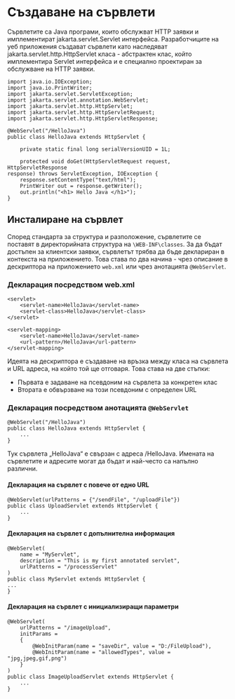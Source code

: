 # Създаване на сървлети

Сървлетите са Java програми, които обслужват HTTP заявки и имплементират jakarta.servlet.Servlet интерфейса. Разработчиците на уеб приложения създават сървлети като наследяват jakarta.servlet.http.HttpServlet класа - абстрактен клас, който имплементира Servlet интерфейса и е специално проектиран за обслужване на HTTP заявки.

```
import java.io.IOException;
import java.io.PrintWriter;
import jakarta.servlet.ServletException;
import jakarta.servlet.annotation.WebServlet;
import jakarta.servlet.http.HttpServlet;
import jakarta.servlet.http.HttpServletRequest;
import jakarta.servlet.http.HttpServletResponse;

@WebServlet("/HelloJava")
public class HelloJava extends HttpServlet {
    
    private static final long serialVersionUID = 1L;

    protected void doGet(HttpServletRequest request, HttpServletResponse
response) throws ServletException, IOException {
    response.setContentType("text/html");
    PrintWriter out = response.getWriter();
    out.println("<h1> Hello Java </h1>");
}
```

## Инсталиране на сървлет

Според стандарта за структура и разположение, сървлетите се поставят в директорийната структура на `\WEB-INF\classes`. За да бъдат достъпен за клиентски заявки, сървлетът трябва да бъде деклариран в контекста на приложението. Това става по два начина - чрез описание в дескриптора на приложението `web.xml` или чрез анотацията `@WebServlet`.

### Декларация посредством web.xml

```
<servlet>
    <servlet-name>HelloJava</servlet-name>
    <servlet-class>HelloJava</servlet-class>
</servlet>

<servlet-mapping>
    <servlet-name>HelloJava</servlet-name>
    <url-pattern>/HelloJava</url-pattern>
</servlet-mapping>
```

Идеята на дескриптора е създаване на връзка между класа на сървлета и URL адреса, на който той ще отговаря. Това става на две стъпки:

* Първата е задаване на псевдоним на сървлета за конкретен клас
* Втората е обвързване на този псевдоним с определен URL

### Декларация посредством анотацията `@WebServlet`

```
@WebServlet("/HelloJava")
public class HelloJava extends HttpServlet {
    ...
}
```

Тук сървлета „HelloJava“ е свързан с адреса /HelloJava. Имената на сървлетите и адресите могат да бъдат и най-често са напълно различни.

#### Декларация на сървлет с повече от едно URL

```
@WebServlet(urlPatterns = {"/sendFile", "/uploadFile"})
public class UploadServlet extends HttpServlet {
    ...
}
```

#### Декларация на сървлет с допълнителна информация

```
@WebServlet(
    name = "MyServlet",
    description = "This is my first annotated servlet",
    urlPatterns = "/processServlet"
)
public class MyServlet extends HttpServlet {
...
}
```

#### Декларация на сървлет с инициализиращи параметри

```
@WebServlet(
    urlPatterns = "/imageUpload",
    initParams =
    {
        @WebInitParam(name = "saveDir", value = "D:/FileUpload"),
        @WebInitParam(name = "allowedTypes", value = "jpg,jpeg,gif,png")
    }
)
public class ImageUploadServlet extends HttpServlet {
    ...
}
```
